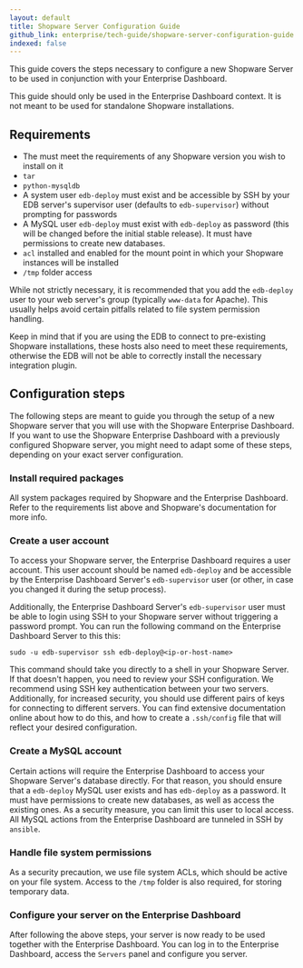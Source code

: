 ```yaml
---
layout: default
title: Shopware Server Configuration Guide
github_link: enterprise/tech-guide/shopware-server-configuration-guide.md
indexed: false
---
```


This guide covers the steps necessary to configure a new Shopware Server to be used in conjunction with your Enterprise Dashboard.

<div class="alert alert-warning">
This guide should only be used in the Enterprise Dashboard context. It is not meant to be used for standalone Shopware installations.
</div>

<div class="toc-list"></div>

## Requirements

- The must meet the requirements of any Shopware version you wish to install on it
- `tar`
- `python-mysqldb`
- A system user `edb-deploy` must exist and be accessible by SSH by your EDB server's supervisor user  (defaults to `edb-supervisor`) without prompting for passwords 
- A MySQL user `edb-deploy` must exist with `edb-deploy` as password (this will be changed before the initial stable release). It must have permissions to create new databases.
- `acl` installed and enabled for the mount point in which your Shopware instances will be installed
- `/tmp` folder access

While not strictly necessary, it is recommended that you add the `edb-deploy` user to your web server's group (typically `www-data` for Apache). This usually helps avoid certain pitfalls related to file system permission handling.

Keep in mind that if you are using the EDB to connect to pre-existing Shopware installations, these hosts also need to meet these requirements, otherwise the EDB will not be able to correctly install the necessary integration plugin.


## Configuration steps

The following steps are meant to guide you through the setup of a new Shopware server that you will use with the Shopware Enterprise Dashboard. If you want to use the Shopware Enterprise Dashboard with a previously configured Shopware server, you might need to adapt some of these steps, depending on your exact server configuration.

### Install required packages 

All system packages required by Shopware and the Enterprise Dashboard. Refer to the requirements list above and Shopware's documentation for more info.
 
 
### Create a user account

To access your Shopware server, the Enterprise Dashboard requires a user account. This user account should be named `edb-deploy` and be accessible by the Enterprise Dashboard Server's `edb-supervisor` user (or other, in case you changed it during the setup process).

Additionally, the Enterprise Dashboard Server's `edb-supervisor` user must be able to login using SSH to your Shopware server without triggering a password prompt. You can run the following command on the Enterprise Dashboard Server to this this:
  
```
sudo -u edb-supervisor ssh edb-deploy@<ip-or-host-name>
```

This command should take you directly to a shell in your Shopware Server. If that doesn't happen, you need to review your SSH configuration. We recommend using SSH key authentication between your two servers. Additionally, for increased security, you should use different pairs of keys for connecting to different servers. You can find extensive documentation online about how to do this, and how to create a `.ssh/config` file that will reflect your desired configuration.
  
### Create a MySQL account

Certain actions will require the Enterprise Dashboard to access your Shopware Server's database directly. For that reason, you should ensure that a `edb-deploy` MySQL user exists and has `edb-deploy` as a password. It must have permissions to create new databases, as well as access the existing ones. As a security measure, you can limit this user to local access. All MySQL actions from the Enterprise Dashboard are tunneled in SSH by `ansible`.
 
 
### Handle file system permissions

As a security precaution, we use file system ACLs, which should be active on your file system. Access to the `/tmp` folder is also required, for storing temporary data.
 
### Configure your server on the Enterprise Dashboard

After following the above steps, your server is now ready to be used together with the Enterprise Dashboard. You can log in to the Enterprise Dashboard, access the `Servers` panel and configure you server.